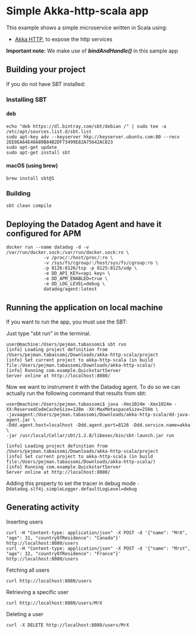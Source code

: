 # Simple Akka-http-scala app

This example shows a simple microservice written in Scala using:

- [Akka HTTP](http://doc.akka.io/docs/akka-http/current/scala/http/), to expose the http services

**Important note:** We make use of ***bindAndHandle()*** in this sample app

## Building your project

If you do not have SBT installed:

### Installing SBT

#### deb
``` 
echo "deb https://dl.bintray.com/sbt/debian /" | sudo tee -a /etc/apt/sources.list.d/sbt.list
sudo apt-key adv --keyserver hkp://keyserver.ubuntu.com:80 --recv 2EE0EA64E40A89B84B2DF73499E82A75642AC823
sudo apt-get update
sudo apt-get install sbt
```


#### macOS (using brew)

```
brew install sbt@1
```

### Building

```
sbt clean compile
```

## Deploying the Datadog Agent and have it configured for APM

```
docker run --name datadog -d -v /var/run/docker.sock:/var/run/docker.sock:ro \
              -v /proc/:/host/proc/:ro \
              -v /sys/fs/cgroup/:/host/sys/fs/cgroup:ro \
              -p 8126:8126/tcp -p 8125:8125/udp \
              -e DD_API_KEY=<api key> \
              -e DD_APM_ENABLED=true \
              -e DD_LOG_LEVEL=debug \
              datadog/agent:latest
```


## Running the application on local machine

If you want to run the app, you must use the SBT:

Just type "sbt run" in the terminal.

```
user@machine:/Users/pejman.tabassomi$ sbt run
[info] Loading project definition from /Users/pejman.tabassomi/Downloads/akka-http-scala/project
[info] Set current project to akka-http-scala (in build file:/Users/pejman.tabassomi/Downloads/akka-http-scala/)
[info] Running com.example.QuickstartServer 
Server online at http://localhost:8080/
```

Now we want to instrument it with the Datadog agent. To do so we can actually run the following command that results from sbt:


```
user@machine:/Users/pejman.tabassomi$ java -Xms1024m -Xmx1024m -XX:ReservedCodeCacheSize=128m -XX:MaxMetaspaceSize=256m \
-javaagent:/Users/pejman.tabassomi/Downloads/akka-http-scala/dd-java-agent.jar \ 
-Ddd.agent.host=localhost -Ddd.agent.port=8126 -Ddd.service.name=akka \ 
-jar /usr/local/Cellar/sbt/1.2.8/libexec/bin/sbt-launch.jar run

[info] Loading project definition from /Users/pejman.tabassomi/Downloads/akka-http-scala/project
[info] Set current project to akka-http-scala (in build file:/Users/pejman.tabassomi/Downloads/akka-http-scala/)
[info] Running com.example.QuickstartServer 
Server online at http://localhost:8080/
```

Adding this property to set the tracer in debug mode `-Ddatadog.slf4j.simpleLogger.defaultLogLevel=debug`



## Generating activity

Inserting users
```
curl -H "Content-type: application/json" -X POST -d '{"name": "MrX", "age": 31, "countryOfResidence": "Canada"}' http://localhost:8080/users
curl -H "Content-type: application/json" -X POST -d '{"name": "MrsY", "age": 32, "countryOfResidence": "France"}' http://localhost:8080/users
```

Fetching all users
```
curl http://localhost:8080/users

```

Retrieving a specific user
```
curl http://localhost:8080/users/MrX
```

Deleting a user

```
curl -X DELETE http://localhost:8080/users/MrX
```

